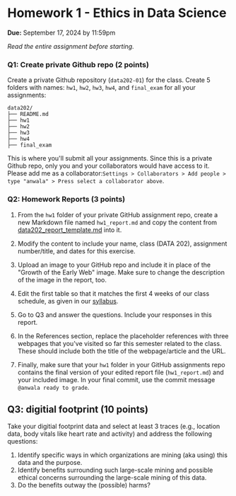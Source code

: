 # Homework 1 - Ethics in Data Science
**Due:** September 17, 2024 by 11:59pm

*Read the entire assignment before starting.*

### Q1: Create private Github repo  (2 points)

Create a private Github repository (`data202-01`) for the class. Create 5 folders with names: `hw1`, `hw2`, `hw3`, `hw4`, and `final_exam` for all your assignments:
```
data202/
├── README.md
├── hw1
├── hw2
├── hw3
├── hw4
├── final_exam
```
This is where you'll submit all your assignments. Since this is a private Github repo, only you and your collaborators would have access to it. Please add me as a collaborator:```Settings > Collaborators > Add people > type "anwala" > Press select a collaborator above```.

### Q2: Homework Reports (3 points)

1. From the `hw1` folder of your private GitHub assignment repo, create a new Markdown file named `hw1_report.md` and copy the content from [data202_report_template.md](data202_report_template.md) into it. 

2. Modify the content to include your name, class (DATA 202), assignment number/title, and dates for this exercise.

3. Upload an image to your GitHub repo and include it in place of the "Growth of the Early Web" image. Make sure to change the description of the image in the report, too.

4. Edit the first table so that it matches the first 4 weeks of our class schedule, as given in our [syllabus](https://github.com/anwala/teaching-ethics-datascience/blob/main/fall-2024/syllabus.md#summary-schedule).

5. Go to Q3 and answer the questions. Include your responses in this report.

6. In the References section, replace the placeholder references with three webpages that you've visited so far this semester related to the class. These should include both the title of the webpage/article and the URL.

7. Finally, make sure that your `hw1` folder in your GitHub assignments repo contains the final version of your edited report file (`hw1_report.md`) and your included image.  In your final commit, use the commit message `@anwala ready to grade`.

## Q3: digitial footprint  (10 points)

Take your digitial footprint data and select at least 3 traces (e.g., location data, body vitals like heart rate and activity) and address the following questions:
1. Identify specific ways in which organizations are mining (aka using) this data and the purpose.
2. Identify benefits surrounding such large-scale mining and possible ethical concerns surrounding the large-scale mining of this data.
3. Do the benefits outway the (possible) harms?
